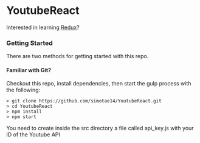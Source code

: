# YoutubeReact

Interested in learning [Redux](https://www.udemy.com/react-redux/)?

### Getting Started

There are two methods for getting started with this repo.

#### Familiar with Git?
Checkout this repo, install dependencies, then start the gulp process with the following:

```
> git clone https://github.com/simotae14/YoutubeReact.git
> cd YoutubeReact
> npm install
> npm start
```
You need to create inside the src directory a file called api_key.js with your ID of the Youtube API
